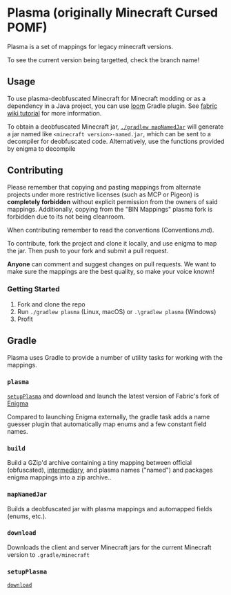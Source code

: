 # Plasma (originally Minecraft Cursed POMF)

Plasma is a set of mappings for legacy minecraft versions.

To see the current version being targetted, check the branch name!

## Usage
To use plasma-deobfuscated Minecraft for Minecraft modding or as a dependency in a Java project, you can use [loom](https://github.com/chocohead/fabric-loom) Gradle plugin. See [fabric wiki tutorial](https://github.com/minecraft-cursed-legacy/Example-Mod) for more information.

To obtain a deobfuscated Minecraft jar, [`./gradlew mapNamedJar`](#mapNamedJar) will generate a jar named like `<minecraft version>-named.jar`, which can be sent to a decompiler for deobfuscated code.
Alternatively, use the functions provided by enigma to decompile

## Contributing

Please remember that copying and pasting mappings from alternate projects under more restrictive licenses (such as MCP or Pigeon) is **completely forbidden** without explicit permission from the 
owners of said mappings. Additionally, copying from the "BIN Mappings" plasma fork is forbidden due to its not being cleanroom.

When contributing remember to read the conventions (Conventions.md).

To contribute, fork the project and clone it locally, and use enigma to map the jar. Then push to your fork and submit a pull request.

**Anyone** can comment and suggest changes on pull requests. We want to make sure the mappings are the best quality, so make your voice known!
### Getting Started

1. Fork and clone the repo
2. Run `./gradlew plasma` (Linux, macOS) or `.\gradlew plasma` (Windows)
3. Profit

## Gradle
Plasma uses Gradle to provide a number of utility tasks for working with the mappings.

### `plasma`
[`setupPlasma`](#setupPlasma) and download and launch the latest version of Fabric's fork of [Enigma](https://github.com/FabricMC/Enigma)

Compared to launching Enigma externally, the gradle task adds a name guesser plugin that automatically map enums and a few constant field names.

### `build`
Build a GZip'd archive containing a tiny mapping between official (obfuscated), [intermediary](https://github.com/FabricMC/intermediary), and plasma names ("named") and packages enigma mappings into a zip archive..

### `mapNamedJar`
Builds a deobfuscated jar with plasma mappings and automapped fields (enums, etc.).

### `download`
Downloads the client and server Minecraft jars for the current Minecraft version to `.gradle/minecraft`

### `setupPlasma`
[`download`](#download)
